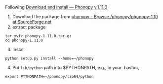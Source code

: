 Following [Download and install — Phonopy v.1.11.0](https://atztogo.github.io/phonopy/install.html)

1. Download the package from  [phonopy - Browse /phonopy/phonopy-1.10 at SourceForge.net](https://sourceforge.net/projects/phonopy/files/phonopy/phonopy-1.10/)
2. extract package
```
tar xvfz phonopy-1.11.0.tar.gz
cd phonopy-1.11.0
```
3. Install
```
python setup.py install --home=~/phonopy

```
4. Put `lib/python` path into $PYTHONPATH, e.g., in your .bashrc,
```
export PYTHONPATH=~/phonopy/lib64/python
```

